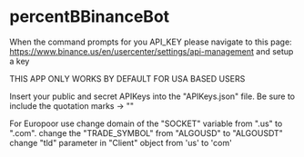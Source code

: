 # percentBBinanceBot

When the command prompts for you API_KEY please navigate to this page: https://www.binance.us/en/usercenter/settings/api-management and setup a key

THIS APP ONLY WORKS BY DEFAULT FOR USA BASED USERS

Insert your public and secret APIKeys into the "APIKeys.json" file. Be sure to include the quotation marks -> ""

For Europoor use 
change domain of the "SOCKET" variable from ".us" to ".com". 
change the "TRADE_SYMBOL" from "ALGOUSD" to "ALGOUSDT"
change "tld" parameter in "Client" object from 'us' to 'com'